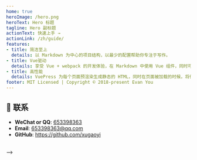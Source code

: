 ```yaml
---
home: true
heroImage: /hero.png
heroText: Hero 标题
tagline: Hero 副标题
actionText: 快速上手 →
actionLink: /zh/guide/
features:
- title: 简洁至上
  details: 以 Markdown 为中心的项目结构，以最少的配置帮助你专注于写作。
- title: Vue驱动
  details: 享受 Vue + webpack 的开发体验，在 Markdown 中使用 Vue 组件，同时可以使用 Vue 来开发自定义主题。
- title: 高性能
  details: VuePress 为每个页面预渲染生成静态的 HTML，同时在页面被加载的时候，将作为 SPA 运行。
footer: MIT Licensed | Copyright © 2018-present Evan You
---
```


## :email: 联系

- **WeChat or QQ**: <a href="tencent://message/?uin=653398363&Site=&Menu=yesUrl" class='qq'>653398363</a>
- **Email**: <a href="mailto:653398363@qq.com">653398363@qq.com</a>
- **GitHub**: <https://github.com/xugaoyi>

</br>  -->